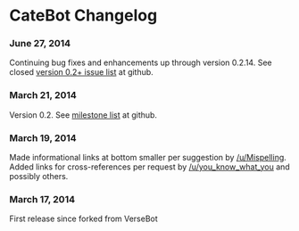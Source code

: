 # CateBot Changelog

### June 27, 2014
Continuing bug fixes and enhancements up through version 0.2.14. See closed [version 0.2+ issue list](https://github.com/konohitowa/catebot/issues?milestone=4&page=1&state=closed) at github.

### March 21, 2014
Version 0.2. See [milestone list](https://github.com/konohitowa/catebot/issues?milestone=1&page=1&state=closed) at github.
	
### March 19, 2014
Made informational links at bottom smaller per suggestion by [/u/Mispelling](http://www.reddit.com/u/Mispelling).
Added links for cross-references per request by [/u/you_know_what_you](http://www.reddit.com/u/you_know_what_you)
and possibly others.
	
### March 17, 2014
First release since forked from VerseBot
